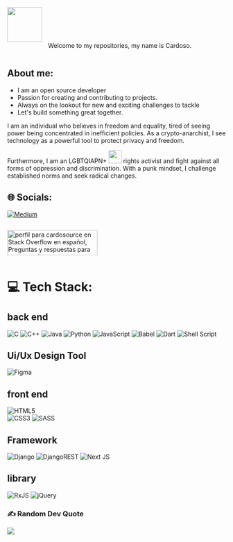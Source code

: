 
 
<div style="display: inline-block;">
  <img align="left" width="80" height="80" src="https://em-content.zobj.net/source/skype/289/man-technologist_1f468-200d-1f4bb.png" style="margin-right: 10px;">
  <p>&nbsp; </p>
</div>

<div style="display: inline-block;">
  
  <p>Welcome to my repositories, my name is Cardoso.</p>
</div>


## About me:

- I am an open source developer
- Passion for creating and contributing to projects.
- Always on the lookout for new and exciting challenges to tackle
- Let's build something great together.

I am an individual who believes in freedom and equality, tired of seeing power being concentrated in inefficient policies. As a crypto-anarchist, I see technology as a powerful tool to protect privacy and freedom.

Furthermore, I am an LGBTQIAPN+  <img   width="30" height="30" src="https://em-content.zobj.net/source/joypixels-animations/366/rainbow-flag_1f3f3-fe0f-200d-1f308.gif"> rights activist and fight against all forms of oppression and discrimination. With a punk mindset, I challenge established norms and seek radical changes.


## 🌐 Socials:
[![Medium](https://img.shields.io/badge/Medium-12100E?logo=medium&logoColor=white)](https://medium.com/@cardosource) 

 

<div style="display: flex;">
    
  <a href="https://es.stackoverflow.com/users/329668/cardosource"><img src="https://es.stackoverflow.com/users/flair/329668.png" width="208" height="58" alt="perfil para cardosource en Stack Overflow en espa&#241;ol, Preguntas y respuestas para programadores y profesionales de la inform&#225;tica" title="perfil para cardosource en Stack Overflow en espa&#241;ol, Preguntas y respuestas para programadores y profesionales de la inform&#225;tica"></a>
</div>




# 💻 Tech Stack:
## back end
![C](https://img.shields.io/badge/c-%2300599C.svg?style=for-the-badge&logo=c&logoColor=white) ![C++](https://img.shields.io/badge/c++-%2300599C.svg?style=for-the-badge&logo=c%2B%2B&logoColor=white)  ![Java](https://img.shields.io/badge/java-%23ED8B00.svg?style=for-the-badge&logo=java&logoColor=white)    ![Python](https://img.shields.io/badge/python-3670A0?style=for-the-badge&logo=python&logoColor=ffdd54)  ![JavaScript](https://img.shields.io/badge/javascript-%23323330.svg?style=for-the-badge&logo=javascript&logoColor=%23F7DF1E)  ![Babel](https://img.shields.io/badge/Babel-F9DC3e?style=for-the-badge&logo=babel&logoColor=black) ![Dart](https://img.shields.io/badge/dart-%230175C2.svg?style=for-the-badge&logo=dart&logoColor=white)  ![Shell Script](https://img.shields.io/badge/shell_script-%23121011.svg?style=for-the-badge&logo=gnu-bash&logoColor=white)  


##  Ui/Ux Design Tool 
![Figma](https://img.shields.io/badge/figma-%23F24E1E.svg?style=for-the-badge&logo=figma&logoColor=white)

## front end
![HTML5](https://img.shields.io/badge/html5-%23E34F26.svg?style=for-the-badge&logo=html5&logoColor=white)          
![CSS3](https://img.shields.io/badge/css3-%231572B6.svg?style=for-the-badge&logo=css3&logoColor=white)
![SASS](https://img.shields.io/badge/SASS-hotpink.svg?style=for-the-badge&logo=SASS&logoColor=white)



## Framework
![Django](https://img.shields.io/badge/django-%23092E20.svg?style=for-the-badge&logo=django&logoColor=white) 
![DjangoREST](https://img.shields.io/badge/DJANGO-REST-ff1709?style=for-the-badge&logo=django&logoColor=white&color=ff1709&labelColor=gray)  ![Next JS](https://img.shields.io/badge/Next-black?style=for-the-badge&logo=next.js&logoColor=white) 


## library
![RxJS](https://img.shields.io/badge/rxjs-%23B7178C.svg?style=for-the-badge&logo=reactivex&logoColor=white)   ![jQuery](https://img.shields.io/badge/jquery-%230769AD.svg?style=for-the-badge&logo=jquery&logoColor=white)



  
 


### ✍️ Random Dev Quote
![](https://quotes-github-readme.vercel.app/api?type=horizontal&theme=radical)



<!-- Proudly created with GPRM ( https://gprm.itsvg.in ) -->
